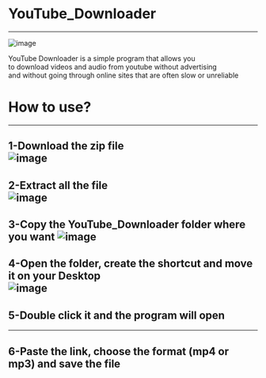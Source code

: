 # YouTube_Downloader
---
![image](https://user-images.githubusercontent.com/78653548/211928343-6a14af51-fd8d-4fa2-886e-7c4c53f9d92b.png)

YouTube Downloader is a simple program that allows you  
to download videos and audio from youtube without advertising   
and without going through online sites that are often slow or unreliable  

# How to use?
---
1-Download the zip file  
![image](https://user-images.githubusercontent.com/78653548/211924961-73024375-6f30-4ba9-99ee-92fa40f8005d.png)
---
2-Extract all the file  
![image](https://user-images.githubusercontent.com/78653548/211926254-08114438-3ebc-4d9f-a0c0-7f9c96f3498f.png)
---
3-Copy the YouTube_Downloader folder where you want 
![image](https://user-images.githubusercontent.com/78653548/211926765-6a737d9a-6198-43e6-9ed7-b559e587525b.png)
---
4-Open the folder, create the shortcut and move it on your Desktop  
![image](https://user-images.githubusercontent.com/78653548/211927205-24ffaaf3-6053-45bc-b7c8-1800cc80dea5.png)
---
## 5-Double click it and the program will open  
---
## 6-Paste the link, choose the format (mp4 or mp3) and save the file  
